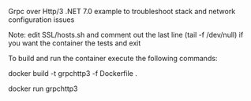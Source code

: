 Grpc over Http/3 .NET 7.0 example to troubleshoot stack and network configuration issues

Note: edit SSL/hosts.sh and comment out the last line (tail -f /dev/null) if you want the container the tests and exit

To build and run the container execute the following commands:

docker build -t grpchttp3 -f Dockerfile .

docker run grpchttp3
